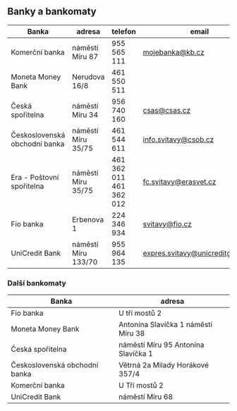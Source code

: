 ## Banky a bankomaty

| Banka                         | adresa              | telefon                 | email                            |
|-------------------------------|---------------------|-------------------------|----------------------------------|
| Komerční banka                | náměstí Míru 87     | 955 565 111             | mojebanka@kb.cz                  |
| Moneta Money Bank             | Nerudova 16/8       | 461 550 511             |                                  |
| Česká spořitelna              | náměstí Míru 34     | 956 740 160             | csas@csas.cz                     |
| Československá obchodní banka | náměstí Míru 35/75  | 461 544 611             | info.svitavy@csob.cz             |
| Era - Poštovní spořitelna     | náměstí Míru 35/75  | 461 362 011 461 362 012 | fc.svitavy@erasvet.cz            |
| Fio banka                     | Erbenova 1          | 224 346 934             | svitavy@fio.cz                   |
| UniCredit Bank                | náměstí Míru 133/70 | 955 964 135             | expres.svitavy@unicreditgroup.cz |

### Další bankomaty

| Banka                         | adresa                               |
|-------------------------------|--------------------------------------|
| Fio banka                     | U tří mostů 2                        |
| Moneta Money Bank             | Antonína Slavíčka 1 náměstí Míru 38  |
| Česká spořitelna              | náměstí Míru 95 Antonína Slavíčka 1  |
| Československá obchodní banka | Větrná 2a Milady Horákové 357/4      |
| Komerční banka                | U Tří mostů 2                        |
| UniCredit Bank                | náměstí Míru 68                      |

